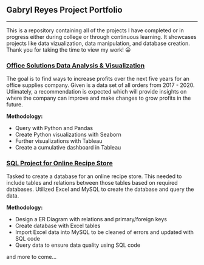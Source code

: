 ## Gabryl Reyes Project Portfolio
---
This is a repository containing all of the projects I have completed or in progress either during college or through continuous learning. It showcases projects like data vizualization, data manipulation, and database creation.
Thank you for taking the time to view my work! 😀

### [Office Solutions Data Analysis & Visualization](https://github.com/GabrylReyes/Gabryl-Reyes-Projects/tree/main/Data%20Visualization%20(Office%20Solutions))
The goal is to find ways to increase profits over the next five years for an office supplies company. Given is a data set of all orders from 2017 - 2020. Utlimately, a recommendation is expected which will provide insights on where the company can improve and make changes to grow profits in the future.

**Methodology:**
- Query with Python and Pandas
- Create Python visualizations with Seaborn
- Further visualizations with Tableau
- Create a cumulative dashboard in Tableau


### [SQL Project for Online Recipe Store](https://github.com/GabrylReyes/Gabryl-Reyes-Projects/tree/main/SQL%20Project%20(Online%20Recipe%20Store))
Tasked to create a database for an online recipe store. This needed to include tables and relations between those tables based on required databases. Utilized Excel and MySQL to create the database and query the data.

**Methodology:**
- Design a ER Diagram with relations and primary/foreign keys
- Create database with Excel tables
- Import Excel data into MySQL to be cleaned of errors and updated with SQL code
- Query data to ensure data quality using SQL code

and more to come...
